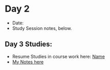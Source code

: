 # Day 2
* Date: 
* Study Session notes, below. 

## Day 3 Studies: 
* Resume Studies in course work here: [Name](#)
* [My Notes here](#)
